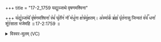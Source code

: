 +++
title = "17-2_1759 यद्युञ्जाथे वृषणमश्विना"

+++
य꣢द्यु꣣ञ्जा꣢थे꣣ वृ꣡ष꣢णमश्विना꣣ र꣡थं꣢ घृ꣣ते꣡न꣢ नो꣣ म꣡धु꣢ना क्ष꣣त्र꣡मु꣢क्षतम्। अ꣣स्मा꣢कं꣣ ब्र꣢ह्म꣣ पृ꣡त꣢नासु जिन्वतं व꣣यं꣢꣫ धना꣣ शू꣡र꣢साता भजेमहि ॥ 17-2:1759 ॥

<details><summary>विस्वर-मूलम् (VC)</summary>

यद्युञ्जाथे वृषणमश्विना रथं घृतेन नो मधुना क्षत्रमुक्षतम् । अस्माकं ब्रह्म पृतनासु जिन्वतं वयं धना शूरसाता भजेमहि ॥१७५९॥
</details>